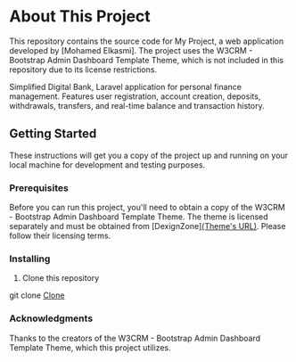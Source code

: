 # About This Project

This repository contains the source code for My Project, a web application developed by [Mohamed Elkasmi]. The project uses the W3CRM - Bootstrap Admin Dashboard Template Theme, which is not included in this repository due to its license restrictions.

Simplified Digital Bank, Laravel application for personal finance management. Features user registration, account creation, deposits, withdrawals, transfers, and real-time balance and transaction history.

## Getting Started

These instructions will get you a copy of the project up and running on your local machine for development and testing purposes.

### Prerequisites

Before you can run this project, you'll need to obtain a copy of the W3CRM - Bootstrap Admin Dashboard Template Theme. The theme is licensed separately and must be obtained from [DexignZone][(Theme's URL)](https://w3crm.dexignzone.com/xhtml/index.html). Please follow their licensing terms.

### Installing

1. Clone this repository

git clone [Clone](https://github.com/MedElkasmi/TransactionSystem.git)

### Acknowledgments

Thanks to the creators of the W3CRM - Bootstrap Admin Dashboard Template Theme, which this project utilizes.





